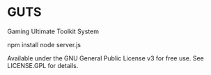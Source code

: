 # GUTS
Gaming Ultimate Toolkit System

npm install
node server.js

Available under the GNU General Public License v3 for free use. See LICENSE.GPL for details.

